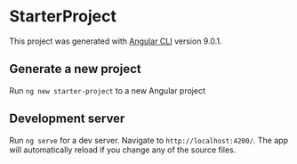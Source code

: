 # StarterProject

This project was generated with [Angular CLI](https://github.com/angular/angular-cli) version 9.0.1.

## Generate a new project

Run `ng new starter-project` to a new Angular project 

## Development server

Run `ng serve` for a dev server. Navigate to `http://localhost:4200/`. The app will automatically reload if you change any of the source files.



